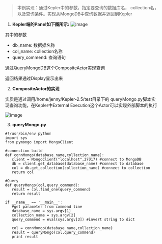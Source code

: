 > 本例实现：通过Kepler中的参数，指定要查询的数据库名， collection名，以及查询条件。实现从MongoDB中查询数据并返回到Kepler

1. **Kepler端的Panel如下图所示:**
![image](https://github.com/jennyzhang8800/FlowControl/blob/master/20170524-%E9%80%9A%E8%BF%87%E5%8F%82%E6%95%B0%E6%9F%A5%E8%AF%A2MongoDB-%E5%B0%81%E8%A3%85%E6%88%90%E5%AD%90%E6%B5%81%E7%A8%8B/pictures/panel.PNG)

其中的参数
+ db_name: 数据据名称
+ col_name: collection名称
+ query_commend: 查询语句

通过QueryMongoDB这个CompositeActor实现查询

返回结果通过Display显示出来


2. **CompositeActor的实现**

实质是通过调用/home/jenny/Kepler-2.5/test目录下的 queryMongo.py脚本实现查询功能，在Kepler中External Execution这个Actor可以实现外部脚本的执行

![image](https://github.com/jennyzhang8800/FlowControl/blob/master/20170524-%E9%80%9A%E8%BF%87%E5%8F%82%E6%95%B0%E6%9F%A5%E8%AF%A2MongoDB-%E5%B0%81%E8%A3%85%E6%88%90%E5%AD%90%E6%B5%81%E7%A8%8B/pictures/QueryMongoDB.PNG)

3. **queryMongo.py**
 ```
 #!/usr/bin/env python 
import sys
from pymongo import MongoClient

#connection build
def connMongo(database_name,collection_name):
    client = MongoClient("localhost",27017) #connect to MongoDB
    db = client.get_database(database_name) #connect to database
    col = db.get_collection(collection_name) #connect to collection
    return col

#Query
def queryMongo(col,query_commend):
    result = col.find_one(query_commend)
    return result

if __name__ == '__main__':
    #get parameter from commend line
    database_name = sys.argv[1]
    collection_name = sys.argv[2]
    query_commend = eval(sys.argv[3]) #invert string to dict

    col = connMongo(database_name,collection_name)
    result = queryMongo(col,query_commend)
    print result
 ```
